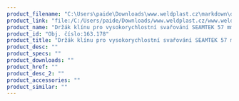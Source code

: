 ```yaml
---
product_filename: "C:\Users\paide\Downloads\www.weldplast.cz\markdown\drzak-klinu-pro-vysokorychlostni-svarovani-seamtek-57-mm_pg=2.md"
product_link: "file:/C:/Users/paide/Downloads/www.weldplast.cz/www.weldplast.cz/drzak-klinu-pro-vysokorychlostni-svarovani-seamtek-57-mm_pg=2"
product_name: "Držák klínu pro vysokorychlostní svařování SEAMTEK 57 mm"
product_id: "Obj. číslo:163.178"
product_title: "Držák klínu pro vysokorychlostní svařování SEAMTEK 57 mm | Weldplast"
product_desc: ""
product_specs: ""
product_downloads: ""
product_href: ""
product_desc_2: ""
product_accessories: ""
product_similar: ""
---
```

